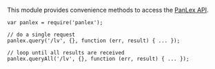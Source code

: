 This module provides convenience methods to access the [PanLex API](http://dev.panlex.org/api/).

    var panlex = require('panlex');
    
    // do a single request
    panlex.query('/lv', {}, function (err, result) { ... });
    
    // loop until all results are received
    panlex.queryAll('/lv', {}, function (err, result) { ... });
    
